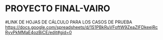 # PROYECTO FINAL-VAIRO

#LINK DE HOJAS DE CÁLCULO PARA LOS CASOS DE PRUEBA
https://docs.google.com/spreadsheets/d/1S1PBkRuVFoftW9ZeaZlFDkeejRcRyvPkMMaE4ozBiCE/edit#gid=0
